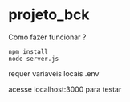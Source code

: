 # projeto_bck

Como fazer funcionar ?

    npm install
    node server.js

requer variaveis locais .env

acesse localhost:3000 para testar
